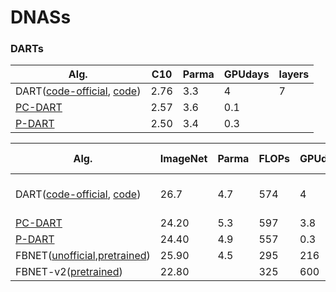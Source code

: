 # DNASs

### DARTs
| Alg. | C10 | Parma | GPUdays | layers |
| ------------- | ------------- |------------- |------------- |------------- |
| DART([code-official](https://github.com/quark0/darts), [code](https://github.com/IlyaTrofimov/pt.darts))  |  2.76 | 3.3 | 4 | 7 |
| [PC-DART](https://github.com/yuhuixu1993/PC-DARTS) | 2.57 | 3.6 | 0.1 | |
| [P-DART](https://github.com/chenxin061/pdarts) | 2.50 | 3.4 | 0.3 | |

| Alg. | ImageNet | Parma | FLOPs | GPUdays | searched on |
| ------------- | ------------- |------------- |------------- |------------- |------------- |
| DART([code-official](https://github.com/quark0/darts), [code](https://github.com/IlyaTrofimov/pt.darts)) | 26.7 | 4.7 | 574 | 4 | searched on CIFAR10 |
| [PC-DART](https://github.com/yuhuixu1993/PC-DARTS) | 24.20  | 5.3 | 597 | 3.8 | ImageNet |
| [P-DART](https://github.com/chenxin061/pdarts)     | 24.40 | 4.9| 557 | 0.3 |  CIFAR10 |
| FBNET([unofficial](https://github.com/AnnaAraslanova/FBNet),[pretrained](https://github.com/facebookresearch/mobile-vision)) | 25.90 | 4.5 | 295 | 216 | ImageNet |
| FBNET-v2([pretrained](https://github.com/facebookresearch/mobile-vision)) | 22.80 | | 325 | 600 | ImageNet |

